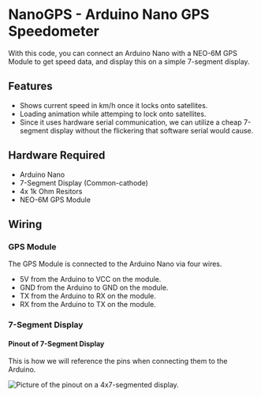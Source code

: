 # NanoGPS - Arduino Nano GPS Speedometer
With this code, you can connect an Arduino Nano with a NEO-6M GPS Module to get speed data, and display this on a simple 7-segment display.

## Features
- Shows current speed in km/h once it locks onto satellites.
- Loading animation while attemping to lock onto satellites.
- Since it uses hardware serial communication, we can utilize a cheap 7-segment display without the flickering that software serial would cause.

## Hardware Required
- Arduino Nano 
- 7-Segment Display (Common-cathode)
- 4x 1k Ohm Resitors
- NEO-6M GPS Module

## Wiring
### GPS Module
The GPS Module is connected to the Arduino Nano via four wires. 
- 5V from the Arduino to VCC on the module.
- GND from the Arduino to GND on the module.
- TX from the Arduino to RX on the module.
- RX from the Arduino to TX on the module.
### 7-Segment Display
#### Pinout of 7-Segment Display
This is how we will reference the pins when connecting them to the Arduino.

![Picture of the pinout on a 4x7-segmented display.](https://github.com/simonliii/NanoGPS/assets/18261239/4ca3092e-9f21-44c4-9a4f-2ea03320729c)
